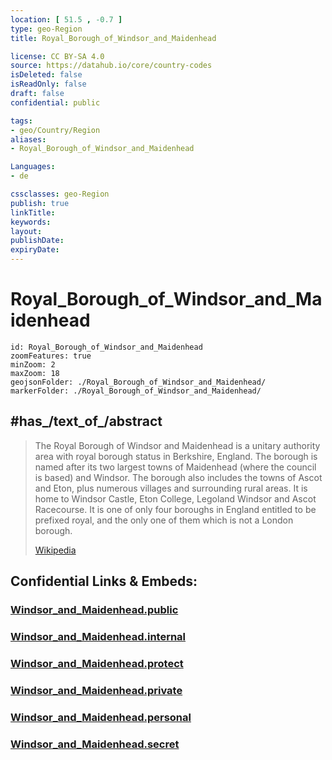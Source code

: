 ```yaml
---
location: [ 51.5 , -0.7 ] 
type: geo-Region
title: Royal_Borough_of_Windsor_and_Maidenhead

license: CC BY-SA 4.0
source: https://datahub.io/core/country-codes
isDeleted: false
isReadOnly: false
draft: false
confidential: public

tags:
- geo/Country/Region
aliases:
- Royal_Borough_of_Windsor_and_Maidenhead

Languages:
- de

cssclasses: geo-Region
publish: true
linkTitle: 
keywords: 
layout: 
publishDate: 
expiryDate: 
---
```


# Royal_Borough_of_Windsor_and_Maidenhead

```leaflet
id: Royal_Borough_of_Windsor_and_Maidenhead
zoomFeatures: true 
minZoom: 2 
maxZoom: 18
geojsonFolder: ./Royal_Borough_of_Windsor_and_Maidenhead/
markerFolder: ./Royal_Borough_of_Windsor_and_Maidenhead/
```

## #has_/text_of_/abstract 


> The Royal Borough of Windsor and Maidenhead is a unitary authority area with royal borough status in Berkshire, England. The borough is named after its two largest towns of Maidenhead (where the council is based) and Windsor. The borough also includes the towns of Ascot and Eton, plus numerous villages and surrounding rural areas. It is home to Windsor Castle, Eton College, Legoland Windsor and Ascot Racecourse. It is one of only four boroughs in England entitled to be prefixed royal, and the only one of them which is not a London borough.
>
> [Wikipedia](https://en.wikipedia.org/wiki/Royal%20Borough%20of%20Windsor%20and%20Maidenhead)


## Confidential Links & Embeds: 

### [Windsor_and_Maidenhead.public](/_public/\Earth\Continent\Europe\Europe~North\UK\England\Regions~England\South_East_England\Berkshire,CountyWindsor_and_Maidenhead.public.md) 

### [Windsor_and_Maidenhead.internal](/_internal/\Earth\Continent\Europe\Europe~North\UK\England\Regions~England\South_East_England\Berkshire,CountyWindsor_and_Maidenhead.internal.md) 

### [Windsor_and_Maidenhead.protect](/_protect/\Earth\Continent\Europe\Europe~North\UK\England\Regions~England\South_East_England\Berkshire,CountyWindsor_and_Maidenhead.protect.md) 

### [Windsor_and_Maidenhead.private](/_private/\Earth\Continent\Europe\Europe~North\UK\England\Regions~England\South_East_England\Berkshire,CountyWindsor_and_Maidenhead.private.md) 

### [Windsor_and_Maidenhead.personal](/_personal/\Earth\Continent\Europe\Europe~North\UK\England\Regions~England\South_East_England\Berkshire,CountyWindsor_and_Maidenhead.personal.md) 

### [Windsor_and_Maidenhead.secret](/_secret/\Earth\Continent\Europe\Europe~North\UK\England\Regions~England\South_East_England\Berkshire,CountyWindsor_and_Maidenhead.secret.md)

